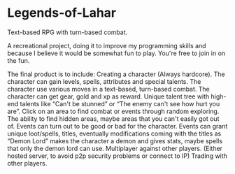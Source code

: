 # Legends-of-Lahar
Text-based RPG with turn-based combat.


A recreational project, doing it to improve my programming skills and because I believe it would be somewhat fun to play.
You're free to join in on the fun.

The final product is to include:
Creating a character (Always hardcore).
The character can gain levels, spells, attributes and special talents.
The character use various moves in a text-based, turn-based combat.
The character can get gear, gold and xp as reward.
Unique talent tree with high-end talents like “Can't be stunned” or “The enemy can't see how hurt you are”.
Click on an area to find combat or events through random exploring.
The ability to find hidden areas, maybe areas that you can't easily got out of.
Events can turn out to be good or bad for the character.
Events can grant unique loot/spells, titles, eventually modifications coming with the titles as “Demon Lord” makes the character a demon and gives stats, maybe spells that only the demon lord can use.
Multiplayer against other players. (Either hosted server, to avoid p2p security problems or connect to IP)
Trading with other players.
